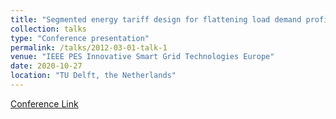 ```yaml
---
title: "Segmented energy tariff design for flattening load demand profile"
collection: talks
type: "Conference presentation"
permalink: /talks/2012-03-01-talk-1
venue: "IEEE PES Innovative Smart Grid Technologies Europe"
date: 2020-10-27
location: "TU Delft, the Netherlands"
---
```

[Conference Link](https://attend.ieee.org/isgt-europe-2020/)


